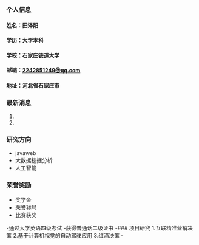 
### 个人信息
#### 姓名：田泽阳
#### 学历：大学本科
#### 学校：石家庄铁道大学
#### 邮箱：2242851249@qq.com
#### 地址：河北省石家庄市

### 最新消息
1. 
2. 

### 研究方向
- javaweb
- 大数据挖掘分析
- 人工智能

### 荣誉奖励
- 奖学金
- 荣誉称号
- 比赛获奖

 -通过大学英语四级考试 -获得普通话二级证书 -### 项目研究
1.互联精准营销决策
2.基于计算机视觉的自动驾驶应用
3.红酒决策
·
